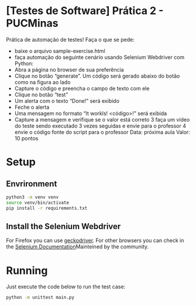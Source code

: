 # [Testes de Software] Prática 2 - PUCMinas

Prática de automação de testes!
Faça o que se pede:
- baixe o arquivo sample-exercise.html
- faça automação do seguinte cenário usando Selenium Webdriver
com Python:
- Abra a página no browser de sua preferência
- Clique no botão “generate”. Um código será gerado abaixo do
botão como na figura ao lado
- Capture o código e preencha o campo de texto com ele
- Clique no botão “test”
- Um alerta com o texto “Done!” será exibido
- Feche o alerta
- Uma mensagem no formato “It workls! <código>!” será
exibida
- Capture a mensagem e verifique se o valor está correto
3 faça um vídeo do teste sendo executado 3 vezes seguidas e envie
para o professor
4 envie o código fonte do script para o professor
Data: próxima aula
Valor: 10 pontos

# Setup

## Envrironment

```sh
python3 -m venv venv
source venv/bin/activate
pip install -r requirements.txt
```

## Install the Selenium Webdriver

For Firefox you can use [geckodriver](https://github.com/mozilla/geckodriver). For other browsers you can check in the [Selenium Documentation](https://selenium-python.readthedocs.io/installation.html)Mainteined by the community.

# Running

Just execute the code below to run the test case:

```sh
python -m unittest main.py
```